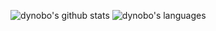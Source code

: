 ![dynobo's github stats](https://github-readme-stats.vercel.app/api?username=dynobo&show_icons=true&line_height=34&hide_border=true&hide_title=true)
![dynobo's languages](https://github-readme-stats.vercel.app/api/top-langs/?username=dynobo&langs_count=6&hide=Jupyter%20Notebook&hide_border=true&hide_title=true)
